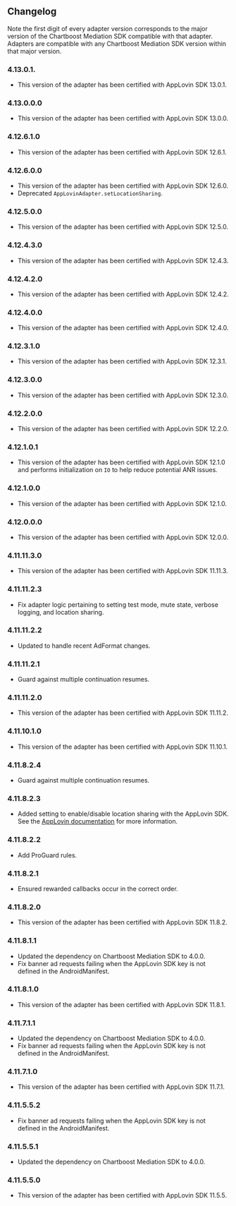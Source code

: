 ## Changelog

Note the first digit of every adapter version corresponds to the major version of the Chartboost Mediation SDK compatible with that adapter. 
Adapters are compatible with any Chartboost Mediation SDK version within that major version.

### 4.13.0.1.
- This version of the adapter has been certified with AppLovin SDK 13.0.1.

### 4.13.0.0.0
- This version of the adapter has been certified with AppLovin SDK 13.0.0.

### 4.12.6.1.0
- This version of the adapter has been certified with AppLovin SDK 12.6.1.

### 4.12.6.0.0
- This version of the adapter has been certified with AppLovin SDK 12.6.0.
- Deprecated `AppLovinAdapter.setLocationSharing`.

### 4.12.5.0.0
- This version of the adapter has been certified with AppLovin SDK 12.5.0.

### 4.12.4.3.0
- This version of the adapter has been certified with AppLovin SDK 12.4.3.

### 4.12.4.2.0
- This version of the adapter has been certified with AppLovin SDK 12.4.2.

### 4.12.4.0.0
- This version of the adapter has been certified with AppLovin SDK 12.4.0.

### 4.12.3.1.0
- This version of the adapter has been certified with AppLovin SDK 12.3.1.

### 4.12.3.0.0
- This version of the adapter has been certified with AppLovin SDK 12.3.0.

### 4.12.2.0.0
- This version of the adapter has been certified with AppLovin SDK 12.2.0.

### 4.12.1.0.1
- This version of the adapter has been certified with AppLovin SDK 12.1.0 and performs initialization on `IO` to help reduce potential ANR issues.

### 4.12.1.0.0
- This version of the adapter has been certified with AppLovin SDK 12.1.0.

### 4.12.0.0.0
- This version of the adapter has been certified with AppLovin SDK 12.0.0.

### 4.11.11.3.0
- This version of the adapter has been certified with AppLovin SDK 11.11.3.

### 4.11.11.2.3
- Fix adapter logic pertaining to setting test mode, mute state, verbose logging, and location sharing.

### 4.11.11.2.2
- Updated to handle recent AdFormat changes.

### 4.11.11.2.1
- Guard against multiple continuation resumes.

### 4.11.11.2.0
- This version of the adapter has been certified with AppLovin SDK 11.11.2.

### 4.11.10.1.0
- This version of the adapter has been certified with AppLovin SDK 11.10.1.

### 4.11.8.2.4
- Guard against multiple continuation resumes.

### 4.11.8.2.3
- Added setting to enable/disable location sharing with the AppLovin SDK. See the [AppLovin documentation](https://dash.applovin.com/documentation/mediation/android/getting-started/data-passing#location-passing) for more information.

### 4.11.8.2.2
- Add ProGuard rules.

### 4.11.8.2.1
- Ensured rewarded callbacks occur in the correct order.

### 4.11.8.2.0
- This version of the adapter has been certified with AppLovin SDK 11.8.2.

### 4.11.8.1.1
- Updated the dependency on Chartboost Mediation SDK to 4.0.0.
- Fix banner ad requests failing when the AppLovin SDK key is not defined in the AndroidManifest. 

### 4.11.8.1.0
- This version of the adapter has been certified with AppLovin SDK 11.8.1.

### 4.11.7.1.1
- Updated the dependency on Chartboost Mediation SDK to 4.0.0.
- Fix banner ad requests failing when the AppLovin SDK key is not defined in the AndroidManifest. 

### 4.11.7.1.0
- This version of the adapter has been certified with AppLovin SDK 11.7.1.

### 4.11.5.5.2
- Fix banner ad requests failing when the AppLovin SDK key is not defined in the AndroidManifest. 

### 4.11.5.5.1
- Updated the dependency on Chartboost Mediation SDK to 4.0.0.

### 4.11.5.5.0
- This version of the adapter has been certified with AppLovin SDK 11.5.5.
